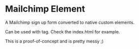 # Mailchimp Element

A Mailchimp sign up form converted to native custom elements.

Can be used with <mc-signup> tag. Check the index.html for example.

This is a proof-of-concept and is pretty messy ;)
